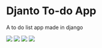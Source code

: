 # Djanto To-do App
A to do list app made in django 

![](https://imgur.com/PQPozjm.png)
![](https://imgur.com/0aORvUr.png)
![](https://imgur.com/a8RmPB3.png)
![](https://imgur.com/YdoictU.png)
